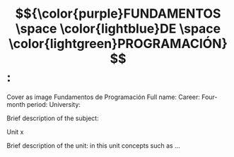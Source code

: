 # $${\color{purple}FUNDAMENTOS \space \color{lightblue}DE \space \color{lightgreen}PROGRAMACIÓN}$$ :

	


Cover as image
Fundamentos de Programación
Full name:
Career:
Four-month period:
University:

Brief description of the subject:

Unit x

Brief description of the unit: in this unit concepts such as ...

